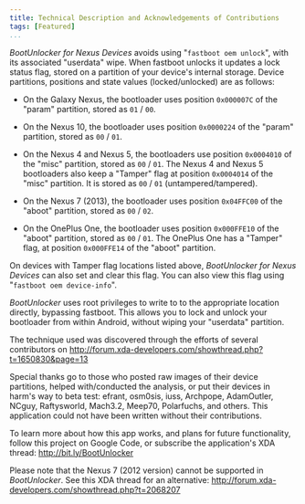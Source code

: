 ```yaml
---
title: Technical Description and Acknowledgements of Contributions
tags: [Featured]
...
```



*BootUnlocker for Nexus Devices* avoids using "`fastboot oem
unlock`", with its associated "userdata" wipe. When fastboot unlocks
it updates a lock status flag, stored on a partition of your device's
internal storage. Device partitions, positions and state values
(locked/unlocked) are as follows:


* On the Galaxy Nexus, the bootloader uses position
  `0x000007C` of the "param" partition, stored as `01` / `00`.

* On the Nexus 10, the bootloader uses position
  `0x0000224` of the "param" partition, stored as `00` / `01`.

* On the Nexus 4 and Nexus 5, the bootloaders use position
  `0x0004010` of the "misc" partition, stored as `00` / `01`.
  The Nexus 4 and Nexus 5 bootloaders also keep a "Tamper"
  flag at position `0x0004014` of the "misc" partition. It is
  stored as `00` / `01` (untampered/tampered).

* On the Nexus 7 (2013), the bootloader uses position
  `0x04FFC00` of the "aboot" partition, stored as `00` / `02`.

* On the OnePlus One, the bootloader uses position
  `0x000FFE10` of the "aboot" partition, stored as `00` / `01`.
  The OnePlus One has a "Tamper" flag, at position
  `0x000FFE14` of the "aboot" partition.

On devices with Tamper flag locations listed above,
*BootUnlocker for Nexus Devices* can also set and clear this flag.
You can also view this flag using "`fastboot oem device-info`".

*BootUnlocker* uses root privileges to write to to the appropriate
location directly, bypassing fastboot. This allows you to lock and
unlock your bootloader from within Android, without wiping your
"userdata" partition.

The technique used was discovered through the efforts of several
contributors on <http://forum.xda-developers.com/showthread.php?t=1650830&page=13>

Special thanks go to those who posted raw images of their device
partitions, helped with/conducted the analysis, or put their devices in
harm's way to beta test: efrant, osm0sis, iuss, Archpope, AdamOutler,
NCguy, Raftysworld, Mach3.2, Meep70, Polarfuchs, and others. This
application could not have been written without their contributions.

To learn more about how this app works, and plans for future
functionality, follow this project on Google Code, or subscribe the
application's XDA thread: <http://bit.ly/BootUnlocker>

Please note that the Nexus 7 (2012 version) cannot be supported
in *BootUnlocker*. See this XDA thread for an alternative:
<http://forum.xda-developers.com/showthread.php?t=2068207>
